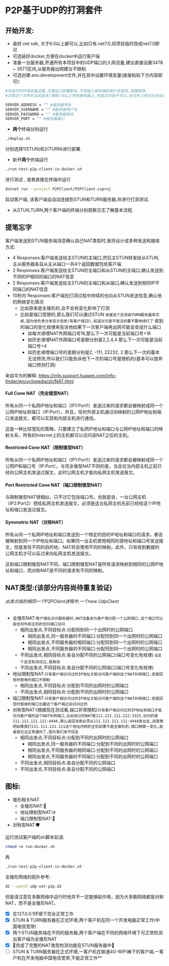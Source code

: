 # P2P基于UDP的打洞套件

## 开始开发:

* 装好.net sdk, 大于6.0以上都可以,比如只有.net7.0,将项目临时改成net7.0即可
* 可选装好docker,方便在docker中运行客户端
* 准备一台服务器,开通所有本项目中的UDP端口的入网流量,建议直接设置3478 ~ 3577区间,从服务器出网建议不限制.
* 可选创建.env.development文件,并在其中设置环境变量(直接粘贴下方内容即可):
```bash
#开发时的环境变量设置,方便运行部署脚本,不用输入服务端的用户名密码,快捷高效.
#注意这个文件的当前版本(模板)可以上传到服务器上,但真实内容不可以.该文件上传后已经设置了gitignore.

SERVER_ADDRESS = "" #服务器地址
SERVER_USERNAME = "" #服务器用户名
SERVER_PASSWORD = "" #服务器密码
SERVER_PORT = "" #服务器端口
```
* **两个**终端分别运行
```bash 
./deploy.sh
```
分别选择1(STUN)和2(TURN)进行部署.
* 新开**两个**终端运行
```bash
./run-test-p2p-client-in-docker.sh
```
进行测试 , 或者直接在终端中运行 
```bash
dotnet run --project P2PClient/P2PClient.csproj
``` 
启动客户端, 该客户端会自动连接到STUN和TURN服务器,并进行打洞测试.
* 从STUN,TURN,两个客户端的终端分别观察日志了解基本流程.

## 提笔忘字
客户端发送到STUN服务端消息确认自己NAT类型时,我将设计成多种发送和接收方式:
* 4 Responses:客户端发送给主STUN的主端口,然后主STUN转发给从STUN, 主从服务器各自从主从端口一共4个返回数据包给客户端
* 2 Responses:客户端发送给主STUN的主端口和从STUN的主端口,确认发送到不同的IP相同的端口的NAT信息
* 2 Responses:客户端发送给主STUN的主端口和从端口,确认发送到相同IP不同端口的NAT信息
* 10秒内 Responses:客户端在打洞过程中持续的也向从STUN发送信息,确认他的网络变化情况
  * 比如原来是全锥形的,会不会有变化影响了打洞
  * 比如是端口受限的,那么我们可以通过STUN `或者这个应该由TURN服务器来完成,因为他负责分发双方信息(有客户端ID),知道对方是不是活的要不要继续打了` 收到的端口的变化规律来告诉他如果下一次客户端再出网可能会变成什么端口
    * 如每次递增NAT外网端口号16,那么下一次可能是当前端口号+16
    * 如历史递增NAT外网端口号差额分别是2,2,4,4 那么下一次可能是当前端口号+4
    * 如历史递增端口号的差额分别是2, -111, 22232, 2 那么下一次的基本无法预测,所以我们只能告诉他下一次的端口号是随机的(基本可以放弃端口预测打洞)

来自华为的解释:
https://info.support.huawei.com/info-finder/encyclopedia/zh/NAT.html

#### Full Cone NAT（完全锥型NAT）

  所有从同一个私网IP地址和端口（IP1:Port1）发送过来的请求都会被映射成同一个公网IP地址和端口（IP:Port）。并且，任何外部主机通过向映射的公网IP地址和端口发送报文，都可以实现和内部主机进行通信。

  这是一种比较宽松的策略，只要建立了私网IP地址和端口与公网IP地址和端口的映射关系，所有的Internet上的主机都可以访问该NAT之后的主机。

#### Restricted Cone NAT（限制锥型NAT）

  所有从同一个私网IP地址和端口（IP1:Port1）发送过来的请求都会被映射成同一个公网IP和端口号（IP:Port）。与完全锥型NAT不同的是，当且仅当内部主机之前已经向公网主机发送过报文，此时公网主机才能向私网主机发送报文。

#### Port Restricted Cone NAT（端口限制锥型NAT）

  与限制锥型NAT很相似，只不过它包括端口号。也就是说，一台公网主机（IP2:Port2）想给私网主机发送报文，必须是这台私网主机先前已经给这个IP地址和端口发送过报文。

#### Symmetric NAT（对称NAT）

  所有从同一个私网IP地址和端口发送到一个特定的目的IP地址和端口的请求，都会被映射到同一个IP地址和端口。如果同一台主机使用相同的源地址和端口号发送报文，但是发往不同的目的地，NAT将会使用不同的映射。此外，只有收到数据的公网主机才可以反过来向私网主机发送报文。

  这和端口限制锥型NAT不同，端口限制锥型NAT是所有请求映射到相同的公网IP地址和端口，而对称NAT是不同的请求有不同的映射。



## NAT类型:(该部分内容尚待重复验证)
###### _出发点指的相同一个P2PClient进程中,一个new UdpClient_
* 全锥形NAT:`客户端在访问服务器时,NAT设备会为客户端分配一个公网端口,这个端口可以由任何外部主机的任何端口访问`
  * 相同出发点,不同目标点:分配同到同一个出网时的公网端口
    * 相同出发点,同一服务器的不同端口:分配同到同一个出网时的公网端口
    * 相同出发点,不同服务器的相同端口:分配同到同一个出网时的公网端口
    * 相同出发点,不同服务器的不同端口:分配同到同一个出网时的公网端口
  * 不同出发点,相同目标点:各自分配不同的公网端口(端口号变化有规律) `⏳这个还没有测试过,是推测`
  * 不同出发点,不同目标点:各自分配不同的公网端口(端口号变化有规律)
* 地址限制型NAT:`只有客户端访问过的IP地址才能访问客户端的这个NAT外网端口,但是回信时使用的端口不限制`
  * 相同出发点,不同目标点:分配到不同的出网时的公网端口
  * 不同出发点,相同目标点:分配到不同的出网时的公网端口
* 端口限制型NAT:`只有客户端访问过的IP地址才能访问客户端的这个NAT外网端口,但是回信时使用的端口也要这个客户端之前访问过的`
* 对称型NAT:(根据现在测试看,端口非常随机)`只有客户端访问过的IP地址和端口才能访问客户端的这个NAT外网端口,比如自己的NAT是111.222.111.222:3333,访问的是111.111.111.111:4444,那么返回消息必须从111.111.111.111:4444发出去,这就表明如果我们111.111.111.111这个地址内网的主机如果不是全锥形的,端口稍微一变化,前者就无法正常通讯了,因为我们发不回去`
  * 相同出发点,不同目标点:分配到不同的出网时的公网端口
    * 相同出发点,同一服务器的不同端口:分配到不同的出网时的公网端口
    * 相同出发点,不同服务器的相同端口:分配到不同的出网时的公网端口
    * 相同出发点,不同服务器的不同端口:分配到不同的出网时的公网端口
  * 不同出发点,相同目标点:各自分配不同的公网端口
  * 不同出发点,不同目标点:各自分配不同的公网端口

## 图标:
* 锥形相关NAT:
  * 全锥形NAT:🎉
  * 地址限制型NAT:🌐
  * 端口限制型NAT:🧮
* 对称型NAT:🛡

运行测试客户端的sh脚本前请:
```bash
chmod +x run-docker.sh
```
再
```bash
./run-test-p2p-client-in-docker.sh
```

全锥形网络的拓扑参考:
```bash
d2 --watch udp-nat-p2p.d2
```
但是请注意在多数网络中运行时他并不一定能够起作用，因为大多数网络都是对称NAT，而不是全锥形NAT。
- [x] 在127.0.0.1环境下完全正常工作
- [x] STUN & TURN服务器在正式环境,两个客户机在同一个开发电脑正常工作(中国电信宽带)
- [x] 两个STUN服务端在不同的服务器,两个客户端在不同的网络环境下可正常检测出客户端为全锥形NAT
- [x] 💐完成了完整的NAT类型检测功能在STUN服务器中💐
- [ ] STUN & TURN服务器在正式环境,一客户机在联通4G-WIFI棒下的客户端,一客户机在开发电脑中国电信宽带,不能正常工作**
